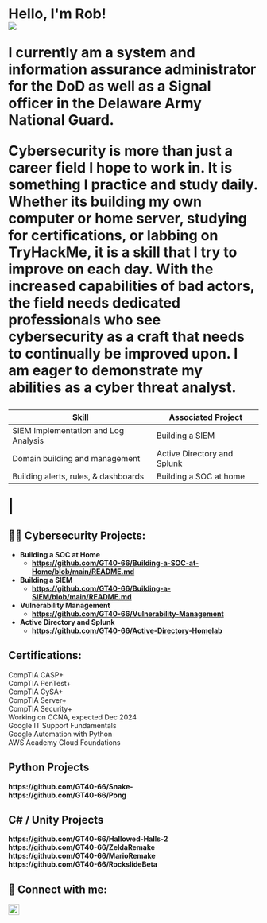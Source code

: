 <h1>Hello, I'm Rob! <br/>
<a href="https://www.linkedin.com/in/robert-simpson-a0984b22b"><img src="https://img.shields.io/badge/-LinkedIn-0072b1?&style=for-the-badge&logo=linkedin&logoColor=white" /></a>

<b> I currently am a system and information assurance administrator for the DoD as well as a Signal officer in the Delaware Army National Guard. </b>

<b> Cybersecurity is more than just a career field I hope to work in. It is something I practice and study daily. Whether its building my own computer or home server, studying for certifications, or labbing on TryHackMe, it is a skill that I try to improve on each day. With the increased capabilities of bad actors, the field needs dedicated professionals who see cybersecurity as a craft that needs to continually be improved upon. I am eager to demonstrate my abilities as a cyber threat analyst. </b>

| Skill                                 | Associated Project          |
|---------------------------------------|-----------------------------|
| SIEM Implementation and Log Analysis  | Building a SIEM             |
| Domain building and management        | Active Directory and Splunk |
| Building alerts, rules, & dashboards  | Building a SOC at home      |
| 


<h2>👨‍💻 Cybersecurity Projects:</h2>

- <b> Building a SOC at Home </b>
  - <b> https://github.com/GT40-66/Building-a-SOC-at-Home/blob/main/README.md </b>
- <b>Building a SIEM</b>
  - <b>https://github.com/GT40-66/Building-a-SIEM/blob/main/README.md</b>
- <b> Vulnerability Management </b> 
  - <b> https://github.com/GT40-66/Vulnerability-Management</b>
- <b> Active Directory and Splunk </b> 
  - <b> https://github.com/GT40-66/Active-Directory-Homelab </b>

<h2> Certifications:</h2>
CompTIA CASP+ <br/>
CompTIA PenTest+ <br/>
CompTIA CySA+ <br/>
CompTIA Server+ <br/>
CompTIA Security+ <br/>  
Working on CCNA, expected Dec 2024 <br/>
Google IT Support Fundamentals <br/>
Google Automation with Python <br/>
AWS Academy Cloud Foundations

<h2> Python Projects </h2>
<b>https://github.com/GT40-66/Snake-</b>
<br/>
<b>https://github.com/GT40-66/Pong</b>
<br/>

<h2> C# / Unity Projects </h2>
<b>https://github.com/GT40-66/Hallowed-Halls-2</b>
<br/>
<b>https://github.com/GT40-66/ZeldaRemake</b>
<br/>
<b>https://github.com/GT40-66/MarioRemake</b>
<br/>
<b>https://github.com/GT40-66/RockslideBeta</b>


<h2> 🤳 Connect with me:</h2>

[<img align="left" alt="RobSimpson | LinkedIn" width="22px" src="https://cdn.jsdelivr.net/npm/simple-icons@v3/icons/linkedin.svg" />][linkedin]

[linkedin]: https://www.linkedin.com/in/robert-simpson-a0984b22b

<!--

Here are some ideas to get you started:

- 🔭 I’m currently working on ...
- 🌱 I’m currently learning ...
- 👯 I’m looking to collaborate on ...
- 🤔 I’m looking for help with ...
- 💬 Ask me about ...
- 📫 How to reach me: ...
- 😄 Pronouns: ...
- ⚡ Fun fact: ...
-->
